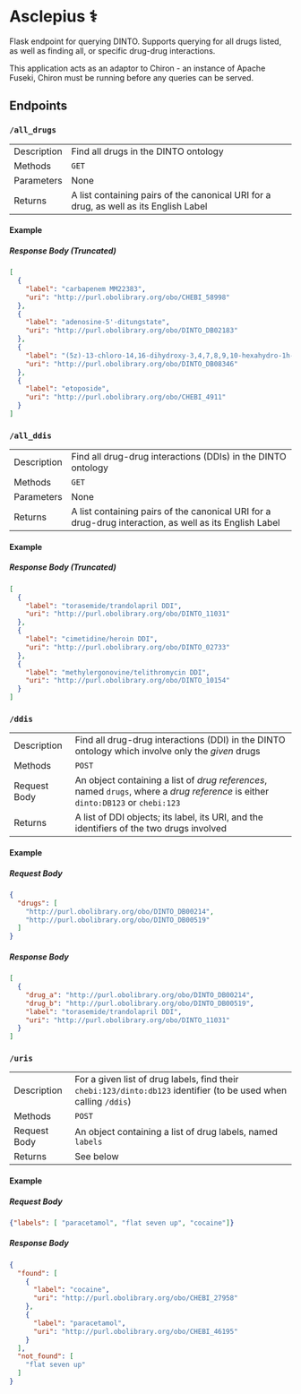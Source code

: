 Asclepius ⚕
===========

Flask endpoint for querying DINTO. Supports querying for all drugs listed, as well as finding all, or specific drug-drug interactions.

This application acts as an adaptor to Chiron - an instance of Apache Fuseki, Chiron must be running before any queries can be served.

Endpoints
---------

### `/all_drugs`

|             |                                                                                       |
|-------------|---------------------------------------------------------------------------------------|
| Description | Find all drugs in the DINTO ontology                                                  |
| Methods     | `GET`                                                                                 |
| Parameters  | None                                                                                  |
| Returns     | A list containing pairs of the canonical URI for a drug, as well as its English Label |

#### Example

##### Response Body (Truncated)

```json
[
  {
    "label": "carbapenem MM22383",
    "uri": "http://purl.obolibrary.org/obo/CHEBI_58998"
  },
  {
    "label": "adenosine-5'-ditungstate",
    "uri": "http://purl.obolibrary.org/obo/DINTO_DB02183"
  },
  {
    "label": "(5z)-13-chloro-14,16-dihydroxy-3,4,7,8,9,10-hexahydro-1h-2-benzoxacyclotetradecine-1,11(12h)-dione",
    "uri": "http://purl.obolibrary.org/obo/DINTO_DB08346"
  },
  {
    "label": "etoposide",
    "uri": "http://purl.obolibrary.org/obo/CHEBI_4911"
  }
]
```

### `/all_ddis`

|             |                                                                                                        |
|-------------|--------------------------------------------------------------------------------------------------------|
| Description | Find all drug-drug interactions (DDIs) in the DINTO ontology                                           |
| Methods     | `GET`                                                                                                  |
| Parameters  | None                                                                                                   |
| Returns     | A list containing pairs of the canonical URI for a drug-drug interaction, as well as its English Label |

#### Example

##### Response Body (Truncated)

```json
[
  {
    "label": "torasemide/trandolapril DDI",
    "uri": "http://purl.obolibrary.org/obo/DINTO_11031"
  },
  {
    "label": "cimetidine/heroin DDI",
    "uri": "http://purl.obolibrary.org/obo/DINTO_02733"
  },
  {
    "label": "methylergonovine/telithromycin DDI",
    "uri": "http://purl.obolibrary.org/obo/DINTO_10154"
  }
]
```

### `/ddis`

|              |                                                                                                                                  |
|--------------|----------------------------------------------------------------------------------------------------------------------------------|
| Description  | Find all drug-drug interactions (DDI) in the DINTO ontology which involve only the *given* drugs                                 |
| Methods      | `POST`                                                                                                                           |
| Request Body | An object containing a list of *drug references*, named `drugs`, where a *drug reference* is either `dinto:DB123` or `chebi:123` |
| Returns      | A list of DDI objects; its label, its URI, and the identifiers of the two drugs involved                                         |

#### Example
##### Request Body
```json
{
  "drugs": [
    "http://purl.obolibrary.org/obo/DINTO_DB00214",
    "http://purl.obolibrary.org/obo/DINTO_DB00519"
  ]
}
```

##### Response Body

```json
[
  {
    "drug_a": "http://purl.obolibrary.org/obo/DINTO_DB00214",
    "drug_b": "http://purl.obolibrary.org/obo/DINTO_DB00519",
    "label": "torasemide/trandolapril DDI",
    "uri": "http://purl.obolibrary.org/obo/DINTO_11031"
  }
]
```
### `/uris`

|              |                                                                                                                  |
|--------------|------------------------------------------------------------------------------------------------------------------|
| Description  | For a given list of drug labels, find their `chebi:123/dinto:db123` identifier (to be used when calling `/ddis`) |
| Methods      | `POST`                                                                                                           |
| Request Body | An object containing a list of drug labels, named `labels`                                                       |
| Returns      | See below                                     |

#### Example

##### Request Body

```json
{"labels": [ "paracetamol", "flat seven up", "cocaine"]}
```

##### Response Body

```json
{
  "found": [
    {
      "label": "cocaine",
      "uri": "http://purl.obolibrary.org/obo/CHEBI_27958"
    },
    {
      "label": "paracetamol",
      "uri": "http://purl.obolibrary.org/obo/CHEBI_46195"
    }
  ],
  "not_found": [
    "flat seven up"
  ]
}

```
